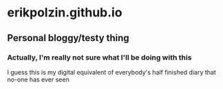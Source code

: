 # erikpolzin.github.io
## Personal bloggy/testy thing
### Actually, I'm really not sure what I'll be doing with this

I guess this is my digital equivalent of everybody's half finished diary that no-one has ever seen

